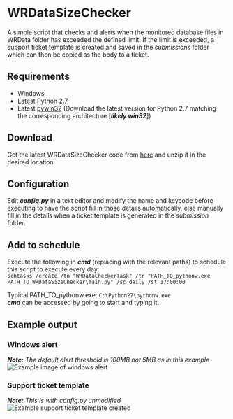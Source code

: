 # WRDataSizeChecker
A simple script that checks and alerts when the monitored database files in WRData folder has exceeded the defined limit. If the limit is exceeded, a support ticket template is created and saved in the *submissions* folder which can then be copied as the body to a ticket.

## Requirements
  - Windows
  - Latest [Python 2.7](https://www.python.org/downloads/)
  - Latest [pywin32](https://sourceforge.net/projects/pywin32/files/pywin32/) (Download the latest version for Python 2.7 matching the corresponding architecture [***likely win32***])

## Download
Get the latest WRDataSizeChecker code from [here](https://github.com/Brian-McG/WRDataSizeChecker/archive/master.zip) and unzip it in the desired location

## Configuration
Edit ***config.py*** in a text editor and modify the name and keycode before executing to have the script fill in those details automatically, else manually fill in the details when a ticket template is generated in the *submission* folder.
  
## Add to schedule
Execute the following in ***cmd*** (replacing with the relevant paths) to schedule this script to execute every day:<br>
```schtasks /create /tn "WRDataCheckerTask" /tr "PATH_TO_pythonw.exe PATH_TO_WRDataSizeChecker\main.py" /sc daily /st 17:00:00```

Typical PATH_TO_pythonw.exe: ```C:\Python27\pythonw.exe```<br>
***cmd*** can be accessed by going to start and typing it.

## Example output
### Windows alert
***Note:*** *The default alert threshold is 100MB not 5MB as in this example*<br>
![Example image of windows alert](https://github.com/Brian-McG/WRDataSizeChecker/blob/master/examples/example_alert_windows10.jpg)

### Support ticket template
***Note:*** *This is with config.py unmodified*<br>
![Example support ticket template created](https://github.com/Brian-McG/WRDataSizeChecker/blob/master/examples/example_submission_template.jpg)



 
